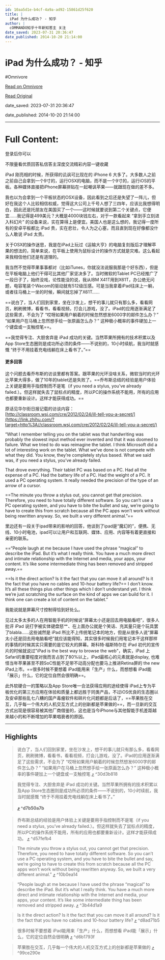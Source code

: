 ```yaml
---
id: 10aa5d1e-b4cf-4a9a-ad92-15861d25f620
title: |
  iPad 为什么成功？ - 知乎
author: |
  cOMMANDO​​知乎十年新知答主​ 关注
date_saved: 2023-07-31 20:36:47
date_published: 2014-10-20 21:14:00
---
```


# iPad 为什么成功？ - 知乎
#Omnivore

[Read on Omnivore](https://omnivore.app/me/https-www-zhihu-com-question-20186991-answer-32194453-189ae868a65)

[Read Original](https://www.zhihu.com/question/20186991/answer/32194453)

date_saved: 2023-07-31 20:36:47

date_published: 2014-10-20 21:14:00

--- 

# Full Content: 

登录后你可以

不限量看优质回答私信答主深度交流精彩内容一键收藏

iPad 刚亮相的时候，所获得的讥讽可比现在的 iPhone 6 大多了。大多数人之前之前自己会拿到一个9寸的，运行OSX的电脑，而不是一个9寸的，运行iOS的平板。各种媒体直接把iPhone屏幕拼贴在一起嘲讽苹果——就跟现在做的差不多。

我也以为会拿到一个平板状态的OSX设备，因此看到之后还是失望了一阵儿，但好在我这个人比较相信权威，觉得这大公司上千号人想了三四年，应该比我想得明白，因此还是托朋友在美国买了一个——这时候就要说到第二个关键点，它便宜……我记得是499美元？大概是4000块钱左右，对于一款看起来 “拿到手立刻进入科幻片” 的设备来说，实在算得上是便宜。美国人也是这么想的，我记得一度所有的安卓平板都比 iPad 贵，实在悲壮，令人为之心塞，而且直到现在好像都没什么人敢说 iPad 太贵。

关于OSX的操作迷思，我是在iPad上玩过《运输大亨》的电脑复刻版后才理解苹果的想法的，简单来说，在平板上使用为鼠标设计的操作方式就是灾难。这么看起来我相信他们还是有道理的。

我当然不觉得苹果事事都对（比如iTunes，你就没法说服我那是个好东西），但是在平板电脑上他们干得可比其他厂家坚决多了。当时微软的Tablet PC已经推广了一段日子了，始终没戏，论性能没的说，我从IBM X41T用到X61T，办公绝无问题，电容笔装个Wacom的驱动就有512级压感。可是当我拿着iPad往床上一躺，或者往马桶上一坐的时候，瞬间就忘掉了X61T……

==说白了，当人们回到家里，坐在沙发上，想干的事儿就只有那么多，看看网页，刷刷微博，看看书，看看视频，打会儿游戏，没了。iPad的应用逐渐满足了这些需求，不会为了 “哎呀如果用户躺着的时候忽然想发6000字的邮件怎么办？” “如果用户在马桶上忽然想手绘一张原画怎么办？” 这种极小概率的事件硬加上一个键盘或一支触控笔==。

==我觉得专注、大胆舍弃是 iPad 成功的关键。当然苹果所拥有的技术积累以及App Store生态圈则是成功所必须的条件——不说别的，10小时续航，我当时就感慨 “终于不用挂着充电线躺在床上看书了。”==

#### 更多回答

这个问题去看乔布斯的访谈里都有答案。跟苹果的光环没啥关系，微软当时的光环比苹果大得多，做了10年的tablet还是失败了。==乔布斯总结的经验是用户体验上关键是要用手指控制而不是笔（if you need a stylus, you’ve already failed.）。但这样就失去了鼠标点的精度，所以PC的操作系统不能用，所有的应用也都要重新设计。这样才能获得成功。==

原话见华尔街日报记载的访谈内容：[http://classroom.wsj.com/cre/2012/02/24/ill-tell-you-a-secret/](https://link.zhihu.com/?target=http%3A//classroom.wsj.com/cre/2012/02/24/ill-tell-you-a-secret/)

“What I remember telling you on the tablet was that handwriting was probably the slowest input method ever invented and that it was doomed to failure. What we tried to do was reimagine the tablet. I think Microsoft did a lot of interesting work on the tablet. What we’ve done is not compete with what they did. You know, they’re completely stylus based. What we said was, if you need a stylus, you’ve already failed.

That drove everything. Their tablet PC was based on a PC. Had all the expense of a PC. Had the battery life of a PC. Had the weight of a PC. It used a PC operating system. It really needed the precision of the type of an arrow of a cursor.

==The minute you throw a stylus out, you cannot get that precision.  Therefore, you need to have totally different software. So you can’t use  a PC operating system, and you have to bite the bullet and say, we’re  going to have to create this from scratch because all the PC apps won’t  work without being rewritten anyway. So, we built a very different  animal.”==

里边还有一段关于ipad带来的影响的回答，他谈到了ipad是“魔幻的”，便携、无线、10小时电池，ipad可以让用户和互联网、媒体、应用、内容等有着更直接和亲密的联系。

==“People laugh at me because I have used the phrase “magical” to  describe the iPad. But it’s what I really think. You have a much more  direct and intimate relationship with the Internet and media, your apps,  your content. It’s like some intermediate thing has been removed and  stripped away.== 

==Is it the direct action? Is it the fact that you can move it all  around? Is it the fact that you have no cables and 10-hour battery life?== I don’t know. It’s all these things plus other things which I don’t understand yet. I think we’re just scratching the surface on the kind of apps we can build for it. I think one can create a lot of content on the tablet.”

我能说就是屏幕尺寸控制得恰到好处么。

见过太多太多的人在用智能手机的时候说“屏幕太小还是回去用电脑看吧”，很多人批评 iPad 说打字被实体键盘怒艹、在上面办公就是个笑话、充其量只是个玩具罢了blabla……这些诚然是 iPad 所比不上传统笔记本的地方，但是从很多人说“屏幕太小还是回去用电脑看吧”就应该能得知，其实很多时候我们用笔记本干这样那样的事情的时候其实只需要的是它较大的屏幕。斯科特·福斯特尔在 iPad 初代的宣传片的时候就说过"iPad is the best way to browse the web"，确实，iPad 上Safari的重要程度对我而言占到了80%以上，iPad最核心的元素就是display, 也难怪当年苹果甚至不顾SoC性能不足带不动高分配也要马上推进Retina屏的 the new iPad上市。==很多时候不要想着 iPad能用来「生产」什么，而想想看 iPad能「展示」什么，它的定位自然会很明确==。

此外软硬合一的策略以及App Store唯一合法获得应用的途经使得 iPad上专为平板优化的第三方应用在体验和质量上都远胜于同类产品，不过iOS优良的生态圈以及安卓那些乱七八糟的国产毒瘤软件和碎片化问题都是后话了，==苹果胜在交互，几乎每一个伟大的人机交互方式上的创新都是苹果做的==，而一旦新的交互方式出现是很容易被其他厂商借鉴的，这也是当今iPhone与其他智能手机差距越来越小的和不断增加的苹果唱衰者的原因。

---

## Highlights

> 说白了，当人们回到家里，坐在沙发上，想干的事儿就只有那么多，看看网页，刷刷微博，看看书，看看视频，打会儿游戏，没了。iPad的应用逐渐满足了这些需求，不会为了 “哎呀如果用户躺着的时候忽然想发6000字的邮件怎么办？” “如果用户在马桶上忽然想手绘一张原画怎么办？” 这种极小概率的事件硬加上一个键盘或一支触控笔 [⤴️](https://omnivore.app/me/https-www-zhihu-com-question-20186991-answer-32194453-189ae868a65#30d3b818-8bd3-4795-aa74-c2ccc0ac2640)  ^30d3b818

> 我觉得专注、大胆舍弃是 iPad 成功的关键。当然苹果所拥有的技术积累以及App Store生态圈则是成功所必须的条件——不说别的，10小时续航，我当时就感慨 “终于不用挂着充电线躺在床上看书了。”
> 
> ####  [⤴️](https://omnivore.app/me/https-www-zhihu-com-question-20186991-answer-32194453-189ae868a65#d7b50a7b-f1c4-4369-976d-52b75460167f)  ^d7b50a7b

> 乔布斯总结的经验是用户体验上关键是要用手指控制而不是笔（if you need a stylus, you’ve already failed.）。但这样就失去了鼠标点的精度，所以PC的操作系统不能用，所有的应用也都要重新设计。这样才能获得成功。 [⤴️](https://omnivore.app/me/https-www-zhihu-com-question-20186991-answer-32194453-189ae868a65#d57fefb4-5293-4a3c-ae8f-bfa9a2438e83)  ^d57fefb4

> The minute you throw a stylus out, you cannot get that precision. Therefore, you need to have totally different software. So you can’t use a PC operating system, and you have to bite the bullet and say, we’re going to have to create this from scratch because all the PC apps won’t work without being rewritten anyway. So, we built a very different animal.” [⤴️](https://omnivore.app/me/https-www-zhihu-com-question-20186991-answer-32194453-189ae868a65#10b0ea14-2baf-4b43-ba6e-757cc8957fb5)  ^10b0ea14

> “People laugh at me because I have used the phrase “magical” to describe the iPad. But it’s what I really think. You have a much more direct and intimate relationship with the Internet and media, your apps, your content. It’s like some intermediate thing has been removed and stripped away. [⤴️](https://omnivore.app/me/https-www-zhihu-com-question-20186991-answer-32194453-189ae868a65#3b44d1a9-fd20-4322-a976-2fc8b53b9285)  ^3b44d1a9

> Is it the direct action? Is it the fact that you can move it all around? Is it the fact that you have no cables and 10-hour battery life? [⤴️](https://omnivore.app/me/https-www-zhihu-com-question-20186991-answer-32194453-189ae868a65#d8ad71b5-ab02-4c0a-96da-9c3a35cb2a6e)  ^d8ad71b5

> 很多时候不要想着 iPad能用来「生产」什么，而想想看 iPad能「展示」什么，它的定位自然会很明确 [⤴️](https://omnivore.app/me/https-www-zhihu-com-question-20186991-answer-32194453-189ae868a65#d6b1793f-2e61-474e-8aad-c8f0a117e616)  ^d6b1793f

> 苹果胜在交互，几乎每一个伟大的人机交互方式上的创新都是苹果做的 [⤴️](https://omnivore.app/me/https-www-zhihu-com-question-20186991-answer-32194453-189ae868a65#99ce290e-624b-41d7-812d-01e5ee2df0a0)  ^99ce290e

